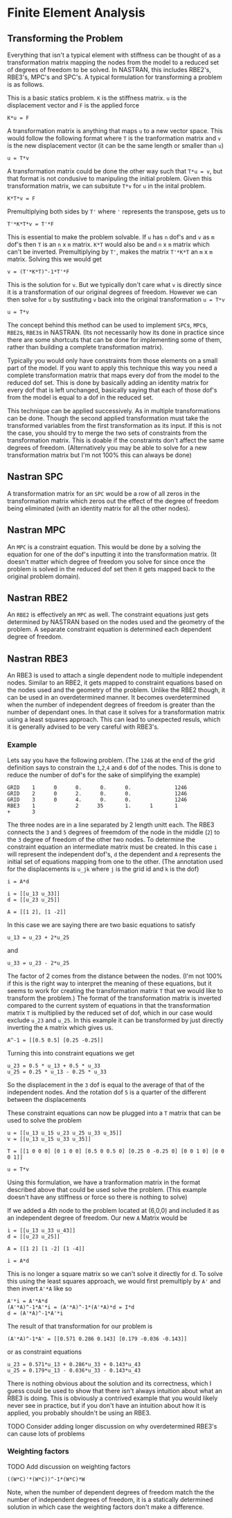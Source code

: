 # Finite Element Analysis

## Transforming the Problem

Everything that isn't a typical element with stiffness can be thought of as a
transformation matrix mapping the nodes from the model to a reduced set of
degrees of freedom to be solved. In NASTRAN, this includes RBE2's, RBE3's, MPC's
and SPC's. A typical formulation for transforming a problem is as follows.

This is a basic statics problem. `K` is the stiffness matrix. `u` is the
displacement vector and `F` is the applied force

    K*u = F

A transformation matrix is anything that maps `u` to a new vector space. This
would follow the following format where `T` is the tranformation matrix and `v`
is the new displacement vector (it can be the same length or smaller than `u`)

    u = T*v

A transformation matrix could be done the other way such that `T*u = v`, but
that format is not condusive to manipuling the initial problem. Given this
transformation matrix, we can subsitute `T*v` for `u` in the inital problem.

    K*T*v = F

Premultiplying both sides by `T'` where `'` represents the transpose, gets us to

    T'*K*T*v = T'*F

This is essential to make the problem solvable. If `u` has `n` dof's and `v` as
`m` dof's then `T` is an `n` x `m` matrix. `K*T` would also be and `n` x `m`
matrix which can't be inverted. Premultiplying by `T'`, makes the matrix
`T'*K*T` an `m` x `m` matrix. Solving this we would get

    v = (T'*K*T)^-1*T'*F

This is the solution for `v`. But we typically don't care what `v` is directly
since it is a transformation of our original degrees of freedom. However we can
then solve for `u` by sustituting `v` back into the original transformation
`u = T*v`

    u = T*v

The concept behind this method can be used to implement `SPC`s, `MPC`s, `RBE2`s,
`RBE3`s in NASTRAN. (Its not necessarily how its done in practice since there
are some shortcuts that can be done for implementing some of them, rather than
building a complete transformation matrix).

Typically you would only have constraints from those elements on a small part of
the model. If you want to apply this technique this way you need a complete
transformation matrix that maps every dof from the model to the reduced dof set.
This is done by basically adding an identity matrix for every dof that is left
unchanged, basically saying that each of those dof's from the model is equal to
a dof in the reduced set.

This technique can be applied successively. As in multiple transformations can
be done. Though the second applied transformation must take the transformed
variables from the first transformation as its input. If this is not the case,
you should try to merge the two sets of constraints from the transformation
matrix. This is doable if the constraints don't affect the same degrees of
freedom. (Alternatively you may be able to solve for a new transformation matrix
but I'm not 100% this can always be done)

## Nastran SPC

A transformation matrix for an `SPC` would be a row of all zeros in the
transformation matrix which zeros out the effect of the degree of freedom being
eliminated (with an identity matrix for all the other nodes).

## Nastran MPC

An `MPC` is a constraint equation. This would be done by a solving the equation
for one of the dof's inputting it into the transformation matrix. (It doesn't
matter which degree of freedom you solve for since once the problem is solved in
the reduced dof set then it gets mapped back to the original problem domain).

## Nastran RBE2

An `RBE2` is effectively an `MPC` as well. The constraint equations just gets
determined by NASTRAN based on the nodes used and the geometry of the problem. A
separate constraint equation is determined each dependent degree of freedom.

## Nastran RBE3

An RBE3 is used to attach a single dependent node to multiple independent nodes.
Similar to an RBE2, it gets mapped to constraint equations based on the nodes
used and the geometry of the problem. Unlike the RBE2 though, it can be used in
an overdetermined manner. It becomes overdetermined when the number of
independent degrees of freedom is greater than the number of dependant ones. In
that case it solves for a transformation matrix using a least squares approach.
This can lead to unexpected resuls, which it is generally advised to be very
careful with RBE3's.

### Example

Lets say you have the following problem. (The `1246` at the end of the grid
definition says to constrain the `1`,`2`,`4` and `6` dof of the nodes. This is
done to reduce the number of dof's for the sake of simplifying the example)

    GRID    1      0      0.      0.      0.              1246
    GRID    2      0      2.      0.      0.              1246
    GRID    3      0      4.      0.      0.              1246
    RBE3    1             2      35       1.      1       1
    +       3

The three nodes are in a line separated by 2 length unitt each. The RBE3
connects the `3` and `5` degrees of freemdom of the node in the middle (`2`) to
the `3` degree of freedom of the other two nodes. To determine the constraint
equation an intermediate matrix must be created. In this case `i` will represent
the independent dof's, `d` the dependent and `A` represents the initial set of
equations mapping from one to the other. (The annotation used for the
displacements is `u_jk` where `j` is the grid id and `k` is the dof)

    i = A*d

    i = [[u_13 u_33]]
    d = [[u_23 u_25]]

    A = [[1 2], [1 -2]]

In this case we are saying there are two basic equations to satisfy

    u_13 = u_23 + 2*u_25

and

    u_33 = u_23 - 2*u_25

The factor of 2 comes from the distance between the nodes. (I'm not 100% if this
is the right way to interpret the meaning of these equations, but it seems to
work for creating the transformation matrix `T` that we would like to transform
the problem.) The format of the transformation matrix is inverted compared to
the current system of equations in that the transformation matrix `T` is
multiplied by the reduced set of dof, which in our case would exclude `u_23` and
`u_25`. In this example it can be transformed by just directly inverting the `A`
matrix which gives us.

    A^-1 = [[0.5 0.5] [0.25 -0.25]]

Turning this into constraint equations we get

    u_23 = 0.5 * u_13 + 0.5 * u_33
    u_25 = 0.25 * u_13 - 0.25 * u_33

So the displacement in the `3` dof is equal to the average of that of the
independent nodes. And the rotation dof `5` is a quarter of the different
between the displacements

These constraint equations can now be plugged into a `T` matrix that can be used
to solve the problem

    u = [[u_13 u_15 u_23 u_25 u_33 u_35]]
    v = [[u_13 u_15 u_33 u_35]]

    T = [[1 0 0 0] [0 1 0 0] [0.5 0 0.5 0] [0.25 0 -0.25 0] [0 0 1 0] [0 0 0 1]]

    u = T*v

Using this formulation, we have a tranformation matrix in the format described
above that could be used solve the problem. (This example doesn't have any
stiffness or force so there is nothing to solve)

If we added a 4th node to the problem located at (6,0,0) and included it as an
independent degree of freedom. Our new `A` Matrix would be

    i = [[u_13 u_33 u_43]]
    d = [[u_23 u_25]]

    A = [[1 2] [1 -2] [1 -4]]

    i = A*d

This is no longer a square matrix so we can't solve it directly for d. To solve
this using the least squares approach, we would first premultiply by `A'` and
then invert `A'*A` like so

    A'*i = A'*A*d
    (A'*A)^-1*A'*i = (A'*A)^-1*(A'*A)*d = I*d
    d = (A'*A)^-1*A'*i

The result of that transformation for our problem is

    (A'*A)^-1*A' = [[0.571 0.286 0.143] [0.179 -0.036 -0.143]]

or as constraint equations

    u_23 = 0.571*u_13 + 0.286*u_33 + 0.143*u_43
    u_25 = 0.179*u_13 - 0.036*u_33 - 0.143*u_43

There is nothing obvious about the solution and its correctness, which I guess
could be used to show that there isn't always intuition about what an RBE3 is
doing. This is obviously a contrived example that you would likely never see in
practice, but if you don't have an intuition about how it is applied, you
probably shouldn't be using an RBE3.

TODO Consider adding longer discussion on why overdetermined RBE3's can cause
lots of problems

### Weighting factors

TODO Add discussion on weighting factors

    ((W*C)'*(W*C))^-1*(W*C)*W

Note, when the number of dependent degrees of freedom match the the number of
independent degrees of freedom, it is a statically determined solution in which
case the weighting factors don't make a difference.
